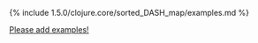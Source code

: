 {% include 1.5.0/clojure.core/sorted_DASH_map/examples.md %}

[Please add examples!](https://github.com/arrdem/grimoire/edit/master/_includes/1.6.0/clojure.core/sorted_DASH_map/examples.md)
